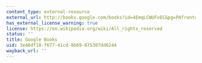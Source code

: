 ```yaml
---
content_type: external-resource
external_url: http://books.google.com/books?id=4EmqLCWUFvEC&pg=PAfrontcover
has_external_license_warning: true
license: https://en.wikipedia.org/wiki/All_rights_reserved
status: ''
title: Google Books
uid: 3e46df18-f677-41cd-9b69-875307dd6244
wayback_url: ''
---
```


